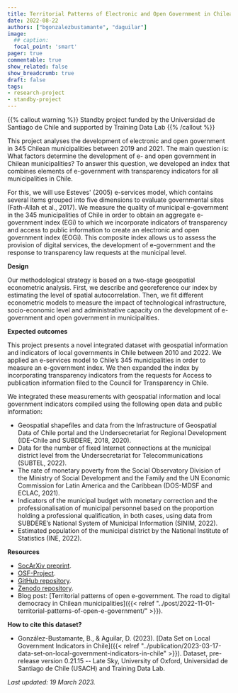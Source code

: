 ```yaml
---
title: Territorial Patterns of Electronic and Open Government in Chilean Municipalities
date: 2022-08-22
authors: ["bgonzalezbustamante", "daguilar"]
image:
  ## caption: 
  focal_point: 'smart'
pager: true
commentable: true
show_related: false
show_breadcrumb: true
draft: false
tags:
- research-project
- standby-project
---
```


{{% callout warning %}}
Standby project funded by the Universidad de Santiago de Chile and supported by Training Data Lab
{{% /callout %}}

This project analyses the development of electronic and open government in 345 Chilean municipalities between 2019 and 2021. The main question is: What factors determine the development of e- and open government in Chilean municipalities? To answer this question, we developed an index that combines elements of e-government with transparency indicators for all municipalities in Chile.

<!--more-->

For this, we will use Esteves' (2005) e-services model, which contains several items grouped into five dimensions to evaluate governmental sites (Fath-Allah et al., 2017). We measure the quality of municipal e-government in the 345 municipalities of Chile in order to obtain an aggregate e-government index (EGi) to which we incorporate indicators of transparency and access to public information to create an electronic and open government index (EOGi). This composite index allows us to assess the provision of digital services, the development of e-government and the response to transparency law requests at the municipal level.

**Design**

Our methodological strategy is based on a two-stage geospatial econometric analysis. First, we describe and georeference our index by estimating the level of spatial autocorrelation. Then, we fit different econometric models to measure the impact of technological infrastructure, socio-economic level and administrative capacity on the development of e-government and open government in municipalities.

**Expected outcomes**

This project presents a novel integrated dataset with geospatial information and indicators of local governments in Chile between 2010 and 2022. We applied an e-services model to Chile’s 345 municipalities in order to measure an e-government index. We then expanded the index by incorporating transparency indicators from the requests for Access to publication information filed to the Council for Transparency in Chile.

We integrated these measurements with geospatial information and local government indicators compiled using the following open data and public information:

* Geospatial shapefiles and data from the Infrastructure of Geospatial Data of Chile portal and the Undersecretariat for Regional Development (IDE-Chile and SUBDERE, 2018, 2020).
* Data for the number of fixed Internet connections at the municipal district level from the Undersecretariat for Telecommunications (SUBTEL, 2022).
* The rate of monetary poverty from the Social Observatory Division of the Ministry of Social Development and the Family and the UN Economic Commission for Latin America and the Caribbean (DOS-MDSF and ECLAC, 2021).
* Indicators of the municipal budget with monetary correction and the professionalisation of municipal personnel based on the proportion holding a professional qualification, in both cases, using data from SUBDERE’s National System of Municipal Information (SINIM, 2022).
* Estimated population of the municipal district by the National Institute of Statistics (INE, 2022).

**Resources**

* [SocArXiv preprint](https://doi.org/10.31235/osf.io/gt8a5).
* [OSF-Project](https://doi.org/10.17605/OSF.IO/32WSK).
* [GitHub repository](https://github.com/bgonzalezbustamante/local-gov-indicators).
* [Zenodo repository](https://doi.org/10.5281/zenodo.7568387).
* Blog post: [Territorial patterns of open e-government. The road to digital democracy in Chilean municipalities]({{< relref "../post/2022-11-01-territorial-patterns-of-open-e-government/" >}}).

**How to cite this dataset?**

* González-Bustamante, B., & Aguilar, D. (2023). [Data Set on Local Government Indicators in Chile]({{< relref "../publication/2023-03-17-data-set-on-local-government-indicators-in-chile" >}}). Dataset, pre-release version 0.21.15 -- Late Sky, University of Oxford, Universidad de Santiago de Chile (USACH) and Training Data Lab.

_Last updated: 19 March 2023._